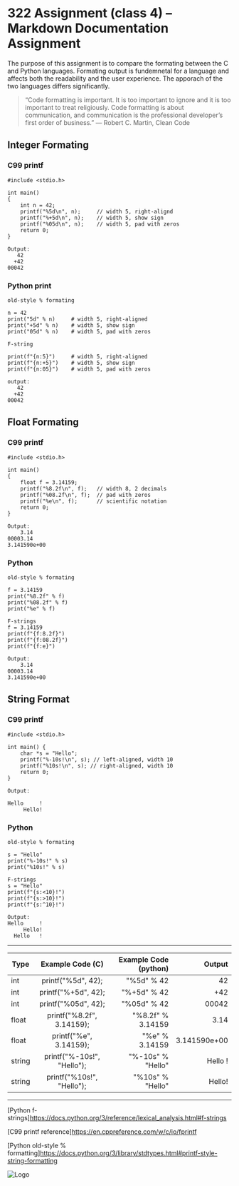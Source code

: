 # 322 Assignment (class 4) – Markdown Documentation Assignment
The purpose of this assignment is to compare the formating between the C and Python languages. Formating output is fundemnetal for a language and affects both the readability and the user experience. The apporach of the two languages differs significantly.
>“Code formatting is important. It is too important to ignore and it is too important to treat religiously. Code formatting is about communication, and communication is the professional developer’s first order of business.”
>— Robert C. Martin, Clean Code

## Integer Formating
### C99 printf
```
#include <stdio.h>

int main()
{
    int n = 42;
    printf("%5d\n", n);     // width 5, right-alignd
    printf("%+5d\n", n);    // width 5, show sign
    printf("%05d\n", n);    // width 5, pad with zeros
    return 0;
}

Output:
   42
  +42
00042
```
### Python print
```
old-style % formating

n = 42
print("5d" % n)     # width 5, right-aligned
print("+5d" % n)    # width 5, show sign
print("05d" % n)    # width 5, pad with zeros

F-string

print(f"{n:5}")     # width 5, right-aligned
print(f"{n:+5}")    # width 5, show sign
print(f"{n:05}")    # width 5, pad with zeros

output:
   42
  +42
00042
```
## Float Formating
### C99 printf
```
#include <stdio.h>

int main()
{
    float f = 3.14159;
    printf("%8.2f\n", f);   // width 8, 2 decimals
    printf("%08.2f\n", f);  // pad with zeros
    printf("%e\n", f);      // scientific notation
    return 0;
}

Output:
    3.14
00003.14
3.141590e+00
```
### Python
```
old-style % formating

f = 3.14159
print("%8.2f" % f)
print("%08.2f" % f)
print("%e" % f)

F-strings
f = 3.14159
print(f"{f:8.2f}")
print(f"{f:08.2f}")
print(f"{f:e}")

Output:
    3.14
00003.14
3.141590e+00

```

## String Format
### C99 printf
```
#include <stdio.h>

int main() {
    char *s = "Hello";
    printf("%-10s!\n", s); // left-aligned, width 10
    printf("%10s!\n", s); // right-aligned, width 10
    return 0;
}

Output:

Hello     !
     Hello!
```
### Python
```
old-style % formating

s = "Hello"
print("%-10s!" % s)
print("%10s!" % s)

F-strings
s = "Hello"
print(f"{s:<10}!")
print(f"{s:>10}!")
print(f"{s:^10}!")

Output:
Hello     !
     Hello!
  Hello   !
```
------------------------------------------------------------
| Type | Example Code (C) | Example Code (python) | Output
|----------|:--------:|---------:|-------:|
| int  | printf("%5d", 42);  | "%5d" % 42  | 42
| int  | printf("%+5d", 42);  | "%+5d" % 42  |+42
| int  | printf("%05d", 42);  | "%05d" % 42  | 00042
| float  | printf("%8.2f", 3.14159);  | "%8.2f" % 3.14159  | 3.14
| float  | printf("%e", 3.14159);  | "%e" % 3.14159  | 3.141590e+00
| string  | printf("%-10s!", "Hello");  | "%-10s" % "Hello"  | Hello !
| string  | printf("%10s!", "Hello");  | "%10s" % "Hello"  | Hello!

-----

[Python f-strings]https://docs.python.org/3/reference/lexical_analysis.html#f-strings

[C99 printf reference]https://en.cppreference.com/w/c/io/fprintf

[Python old-style % formatting]https://docs.python.org/3/library/stdtypes.html#printf-style-string-formatting

![Logo](https://github.githubassets.com/images/modules/logos_page/GitHub-Mark.png)
